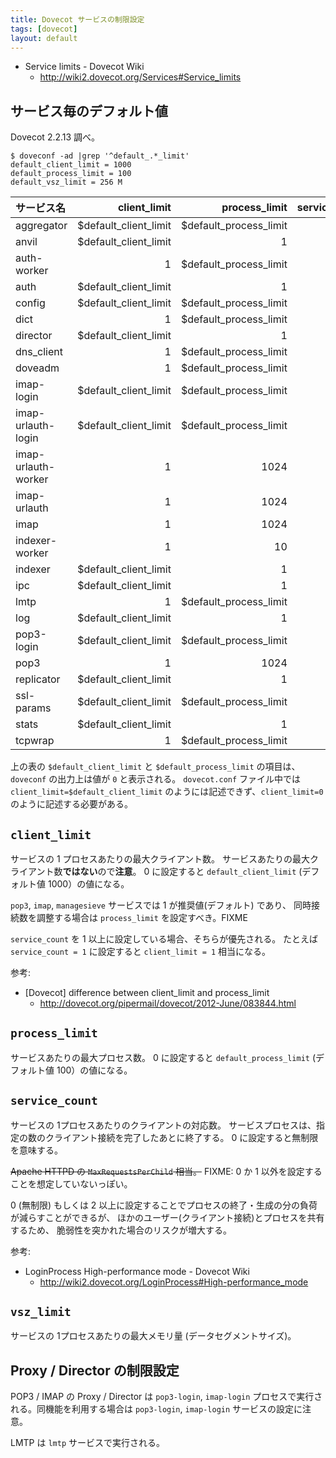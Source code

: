 ```yaml
---
title: Dovecot サービスの制限設定
tags: [dovecot]
layout: default
---
```


  * Service limits - Dovecot Wiki
    * http://wiki2.dovecot.org/Services#Service_limits

サービス毎のデフォルト値
----------------------------------------------------------------------

Dovecot 2.2.13 調べ。

``` console
$ doveconf -ad |grep '^default_.*_limit'
default_client_limit = 1000
default_process_limit = 100
default_vsz_limit = 256 M
```

<!--
doveconf -ad \
|sed -n \
  -e '/vsz_limit/d' \
  -e 's/^service \([^ ]*\).*/\1/p' \
  -e 's/^ .*limit = //p' \
  -e 's/^ .*count = //p' \
|sed 'N;N;N;s/\n/ /g' 
|awk '
    $2==0 {$2="$default_client_limit"}
    $3==0 {$3="$default_process_limit"}
    {printf("| %-19s | %21s | %22s | %15s |\n",$1,$2,$3,$4) }
  '
-->

| サービス名          | client_limit          | process_limit          | service_count   |
|:------------------- | ---------------------:| ----------------------:| ---------------:|
| aggregator          | $default_client_limit | $default_process_limit |               0 |
| anvil               | $default_client_limit |                      1 |               0 |
| auth-worker         |                     1 | $default_process_limit |               1 |
| auth                | $default_client_limit |                      1 |               0 |
| config              | $default_client_limit | $default_process_limit |               0 |
| dict                |                     1 | $default_process_limit |               0 |
| director            | $default_client_limit |                      1 |               0 |
| dns_client          |                     1 | $default_process_limit |               0 |
| doveadm             |                     1 | $default_process_limit |               1 |
| imap-login          | $default_client_limit | $default_process_limit |               1 |
| imap-urlauth-login  | $default_client_limit | $default_process_limit |               1 |
| imap-urlauth-worker |                     1 |                   1024 |               1 |
| imap-urlauth        |                     1 |                   1024 |               1 |
| imap                |                     1 |                   1024 |               1 |
| indexer-worker      |                     1 |                     10 |               0 |
| indexer             | $default_client_limit |                      1 |               0 |
| ipc                 | $default_client_limit |                      1 |               0 |
| lmtp                |                     1 | $default_process_limit |               0 |
| log                 | $default_client_limit |                      1 |               0 |
| pop3-login          | $default_client_limit | $default_process_limit |               1 |
| pop3                |                     1 |                   1024 |               1 |
| replicator          | $default_client_limit |                      1 |               0 |
| ssl-params          | $default_client_limit | $default_process_limit |               0 |
| stats               | $default_client_limit |                      1 |               0 |
| tcpwrap             |                     1 | $default_process_limit |               0 |

上の表の `$default_client_limit` と
`$default_process_limit` の項目は、`doveconf` の出力上は値が `0` と表示される。
`dovecot.conf` ファイル中では `client_limit=$default_client_limit`
のようには記述できず、`client_limit=0` のように記述する必要がある。

`client_limit`
----------------------------------------------------------------------

サービスの 1 プロセスあたりの最大クライアント数。
サービスあたりの最大クライアント数**ではない**ので**注意**。
0 に設定すると `default_client_limit` (デフォルト値 1000）の値になる。

`pop3`, `imap`, `managesieve` サービスでは 1 が推奨値(デフォルト) であり、
同時接続数を調整する場合は `process_limit` を設定すべき。FIXME

`service_count` を 1 以上に設定している場合、そちらが優先される。
たとえば `service_count = 1` に設定すると `client_limit = 1` 相当になる。

参考:

  * [Dovecot] difference between client_limit and process_limit
    * http://dovecot.org/pipermail/dovecot/2012-June/083844.html

`process_limit`
----------------------------------------------------------------------

サービスあたりの最大プロセス数。
0 に設定すると `default_process_limit` (デフォルト値 100）の値になる。

`service_count`
----------------------------------------------------------------------

サービスの 1プロセスあたりのクライアントの対応数。
サービスプロセスは、指定の数のクライアント接続を完了したあとに終了する。
0 に設定すると無制限を意味する。

~~Apache HTTPD の `MaxRequestsPerChild` 相当。~~
FIXME: 0 か 1 以外を設定することを想定していないっぽい。

0 (無制限) もしくは 2
以上に設定することでプロセスの終了・生成の分の負荷が減らすことができるが、
ほかのユーザー(クライアント接続)とプロセスを共有するため、
脆弱性を突かれた場合のリスクが増大する。

参考:

  * LoginProcess High-performance mode - Dovecot Wiki
    * http://wiki2.dovecot.org/LoginProcess#High-performance_mode

`vsz_limit`
----------------------------------------------------------------------

サービスの 1プロセスあたりの最大メモリ量 (データセグメントサイズ)。

Proxy / Director の制限設定
----------------------------------------------------------------------

POP3 / IMAP の Proxy / Director は `pop3-login`, `imap-login`
プロセスで実行される。同機能を利用する場合は
`pop3-login`, `imap-login` サービスの設定に注意。

LMTP は `lmtp` サービスで実行される。

